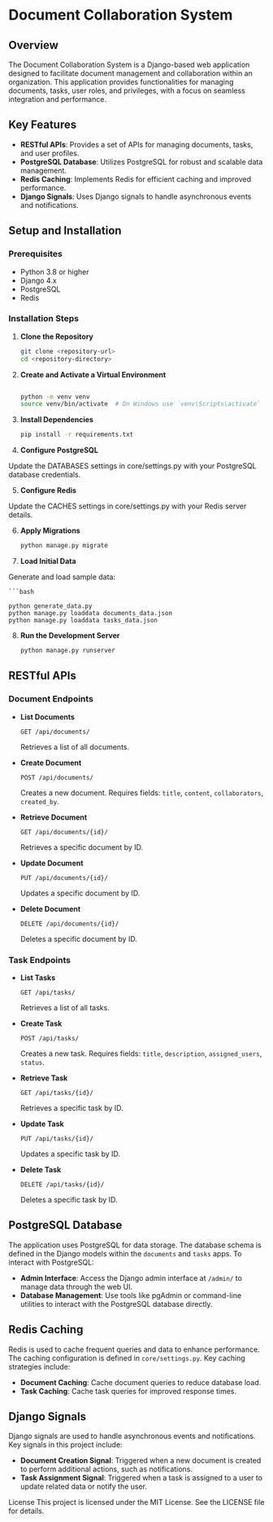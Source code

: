 # Document Collaboration System

## Overview

The Document Collaboration System is a Django-based web application designed to facilitate document management and collaboration within an organization. This application provides functionalities for managing documents, tasks, user roles, and privileges, with a focus on seamless integration and performance.

## Key Features

- **RESTful APIs**: Provides a set of APIs for managing documents, tasks, and user profiles.
- **PostgreSQL Database**: Utilizes PostgreSQL for robust and scalable data management.
- **Redis Caching**: Implements Redis for efficient caching and improved performance.
- **Django Signals**: Uses Django signals to handle asynchronous events and notifications.

## Setup and Installation

### Prerequisites

- Python 3.8 or higher
- Django 4.x
- PostgreSQL
- Redis

### Installation Steps

1. **Clone the Repository**

   ```bash
   git clone <repository-url>
   cd <repository-directory>
2. **Create and Activate a Virtual Environment**

    ```bash

    python -m venv venv
    source venv/bin/activate  # On Windows use `venv\Scripts\activate`
3. **Install Dependencies**

    ```bash
    pip install -r requirements.txt
4. **Configure PostgreSQL**

Update the DATABASES settings in core/settings.py with your PostgreSQL database credentials.

5. **Configure Redis**

Update the CACHES settings in core/settings.py with your Redis server details.

6. **Apply Migrations**
    ```bash
    python manage.py migrate


7. **Load Initial Data**

Generate and load sample data:

    ```bash

    python generate_data.py
    python manage.py loaddata documents_data.json
    python manage.py loaddata tasks_data.json
8. **Run the Development Server**

    ```bash
    python manage.py runserver
## RESTful APIs

### Document Endpoints

- **List Documents**

  `GET /api/documents/`

  Retrieves a list of all documents.

- **Create Document**

  `POST /api/documents/`

  Creates a new document. Requires fields: `title`, `content`, `collaborators`, `created_by`.

- **Retrieve Document**

  `GET /api/documents/{id}/`

  Retrieves a specific document by ID.

- **Update Document**

  `PUT /api/documents/{id}/`

  Updates a specific document by ID.

- **Delete Document**

  `DELETE /api/documents/{id}/`

  Deletes a specific document by ID.

### Task Endpoints

- **List Tasks**

  `GET /api/tasks/`

  Retrieves a list of all tasks.

- **Create Task**

  `POST /api/tasks/`

  Creates a new task. Requires fields: `title`, `description`, `assigned_users`, `status`.

- **Retrieve Task**

  `GET /api/tasks/{id}/`

  Retrieves a specific task by ID.

- **Update Task**

  `PUT /api/tasks/{id}/`

  Updates a specific task by ID.

- **Delete Task**

  `DELETE /api/tasks/{id}/`

  Deletes a specific task by ID.

## PostgreSQL Database

The application uses PostgreSQL for data storage. The database schema is defined in the Django models within the `documents` and `tasks` apps. To interact with PostgreSQL:

- **Admin Interface**: Access the Django admin interface at `/admin/` to manage data through the web UI.
- **Database Management**: Use tools like pgAdmin or command-line utilities to interact with the PostgreSQL database directly.

## Redis Caching

Redis is used to cache frequent queries and data to enhance performance. The caching configuration is defined in `core/settings.py`. Key caching strategies include:

- **Document Caching**: Cache document queries to reduce database load.
- **Task Caching**: Cache task queries for improved response times.

## Django Signals

Django signals are used to handle asynchronous events and notifications. Key signals in this project include:

- **Document Creation Signal**: Triggered when a new document is created to perform additional actions, such as notifications.
- **Task Assignment Signal**: Triggered when a task is assigned to a user to update related data or notify the user.

License
This project is licensed under the MIT License. See the LICENSE file for details.
